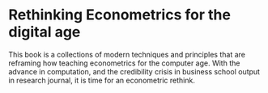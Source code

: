 # Rethinking Econometrics for the digital age

This book is a collections of modern techniques and principles that are reframing how teaching econometrics for the computer age.  With the advance in computation, and the credibility crisis in business school output in research journal, it is time for an econometric rethink.
